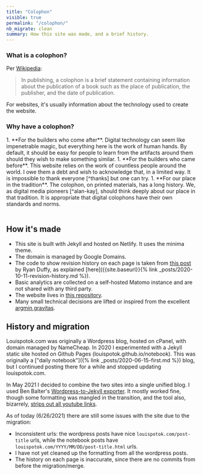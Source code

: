 ```yaml
---
title: "Colophon"
visible: true
permalink: "/colophon/"
nb_migrate: clean 
summary: How this site was made, and a brief history.
---
```


<div class="accordion">
<h3>What is a colophon?</h3>

<div>

Per [Wikipedia](https://en.wikipedia.org/wiki/Colophon_(publishing)):
> In publishing, a colophon is a brief statement containing information about the publication of a book such as the place of publication, the publisher, and the date of publication.

For websites, it's usually information about the technology used to create the website.
</div>


<h3> Why have a colophon?</h3>
<div>
1. **For the builders who come after**. Digital technology can seem like impenetrable magic, but everything here is the work of human hands. By default, it should be easy for people to learn from the artifacts around them should they wish to make something similar.
1. **For the builders who came before**. This website relies on the work of countless people around the world. I owe them a debt and wish to acknowledge that, in a limited way. It is impossible to thank everyone [^thanks] but one can try.
1. **For our place in the tradition**. The colophon, on printed materials, has a long history. We, as digital media pioneers [^alan-kay], should think deeply about our place in that tradition. It is appropriate that digital colophons have their own standards and norms.

[^alan-kay]: Per Alan Kay, [the real computer revolution hasn't happened yet](https://www.youtube.com/watch?v=aYT2se94eU0)

[^thanks]: Thank you for transistors! For lithium mined from the earth! For language and fire and cloud computing!
</div>
</div>
<br>

## How it's made

* This site is built with Jekyll and hosted on Netlify. It uses the minima theme.
* The domain is managed by Google Domains.
* The code to show revision history on each page is taken from [this post](https://ryanjduffy.github.io/blog/2016/01/08/including-git-history-in-a-jekyll-post.html) by Ryan Duffy, as explained [here]({{site.baseurl}}{% link _posts/2020-10-11-revision-history.md %}).
* Basic analytics are collected on a self-hosted Matomo instance and are not shared with any third party.
* The website lives in [this repository](https://github.com/louispotok/louispotok-dot-com).
* Many small technical decisions are lifted or inspired from the excellent [argmin gravitas](https://www.gleech.org/).


## History and migration

Louispotok.com was originally a Wordpress blog, hosted on cPanel, with domain managed by NameCheap. In 2020 I experimented with a Jekyll static site hosted on Github Pages (louispotok.github.io/notebook). This was originally a ["daily notebook"]({% link _posts/2020-06-15-first.md %}) blog, but I continued posting there for a while and stopped updating louispotok.com.

In May 2021 I decided to combine the two sites into a single unified blog. I used Ben Balter's [Wordpress-to-Jekyll exporter](https://github.com/benbalter/wordpress-to-jekyll-exporter). It mostly worked fine, though some formatting was mangled in the transition, and the tool also, bizarrely, [strips out all youtube links](https://github.com/benbalter/wordpress-to-jekyll-exporter/issues/222).

As of today (6/26/2021) there are still some issues with the site due to the migration:
* Inconsistent urls: the wordpress posts have nice `louispotok.com/post-title` urls, while the notebook posts have `louispotok.com/YYYY/MM/DD/post-title.html` urls.
* I have not yet cleaned up the formatting from all the wordpress posts.
* The history on each page is inaccurate, since there are no commits from before the migration/merge.
